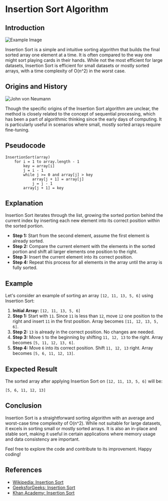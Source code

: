 # Insertion Sort Algorithm

## Introduction

![Example Image](https://upload.wikimedia.org/wikipedia/commons/0/0f/Insertion-sort-example-300px.gif)

Insertion Sort is a simple and intuitive sorting algorithm that builds the final sorted array one element at a time. It is often compared to the way one might sort playing cards in their hands. While not the most efficient for large datasets, Insertion Sort is efficient for small datasets or mostly sorted arrays, with a time complexity of O(n^2) in the worst case.

## Origins and History

![John von Neumann](https://encrypted-tbn0.gstatic.com/images?q=tbn:ANd9GcRRRnkovwhN-spU9mXPOF3_t3YdELneXPq7Wg&s)

Though the specific origins of the Insertion Sort algorithm are unclear, the method is closely related to the concept of sequential processing, which has been a part of algorithmic thinking since the early days of computing. It is particularly useful in scenarios where small, mostly sorted arrays require fine-tuning.

## Pseudocode

```plaintext
InsertionSort(array)
    for i = 1 to array.length - 1
        key = array[i]
        j = i - 1
        while j >= 0 and array[j] > key
            array[j + 1] = array[j]
            j = j - 1
        array[j + 1] = key
```

## Explanation

Insertion Sort iterates through the list, growing the sorted portion behind the current index by inserting each new element into its correct position within the sorted portion.

- **Step 1:** Start from the second element, assume the first element is already sorted.
- **Step 2:** Compare the current element with the elements in the sorted portion and shift all larger elements one position to the right.
- **Step 3:** Insert the current element into its correct position.
- **Step 4:** Repeat this process for all elements in the array until the array is fully sorted.

## Example

Let's consider an example of sorting an array `[12, 11, 13, 5, 6]` using Insertion Sort:

1. **Initial Array:** `[12, 11, 13, 5, 6]`
2. **Step 1:** Start with `11`. Since `11` is less than `12`, move `12` one position to the right and insert `11` in the first position. Array becomes `[11, 12, 13, 5, 6]`.
3. **Step 2:** `13` is already in the correct position. No changes are needed.
4. **Step 3:** Move `5` to the beginning by shifting `11, 12, 13` to the right. Array becomes `[5, 11, 12, 13, 6]`.
5. **Step 4:** Move `6` into its correct position. Shift `11, 12, 13` right. Array becomes `[5, 6, 11, 12, 13]`.

## Expected Result

The sorted array after applying Insertion Sort on `[12, 11, 13, 5, 6]` will be:

`[5, 6, 11, 12, 13]`

## Conclusion

Insertion Sort is a straightforward sorting algorithm with an average and worst-case time complexity of O(n^2). While not suitable for large datasets, it excels in sorting small or mostly sorted arrays. It is also an in-place and stable sort, making it useful in certain applications where memory usage and data consistency are important.

Feel free to explore the code and contribute to its improvement. Happy coding!

## References

- [Wikipedia: Insertion Sort](https://en.wikipedia.org/wiki/Insertion_sort)
- [GeeksforGeeks: Insertion Sort](https://www.geeksforgeeks.org/insertion-sort/)
- [Khan Academy: Insertion Sort](https://www.khanacademy.org/computing/computer-science/algorithms/insertion-sort/a/insertion-sort)
